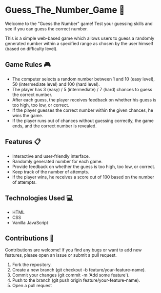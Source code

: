 # Guess_The_Number_Game 🔢
Welcome to the "Guess the Number" game! Test your guessing skills and see if you can guess the correct number. 

This is a simple web-based game which allows users to guess a randomly generated number within a specified range as chosen by the user himself (based on difficulty level).

## Game Rules 🎮 

- The computer selects a random number between 1 and 10 (easy level), 50 (intermediate level) and 100 (hard level).
- The player has 3 (easy) / 5 (intermediate) / 7 (hard) chances to guess the correct number.
- After each guess, the player receives feedback on whether his guess is too high, too low, or correct.
- If the player guesses the correct number within the given chances, he wins the game.
- If the player runs out of chances without guessing correctly, the game ends, and the correct number is revealed.

## Features 📋

- Interactive and user-friendly interface.
- Randomly generated number for each game.
- Provide feedback on whether the guess is too high, too low, or correct.
- Keep track of the number of attempts.
- If the player wins, he receives a score out of 100 based on the number of attempts.

## Technologies Used 💻

- HTML
- CSS
- Vanilla JavaScript

## Contributions 🤝

Contributions are welcome! If you find any bugs or want to add new features, please open an issue or submit a pull request.

1. Fork the repository.
2. Create a new branch (git checkout -b feature/your-feature-name).
3. Commit your changes (git commit -m 'Add some feature').
4. Push to the branch (git push origin feature/your-feature-name).
5. Open a pull request
